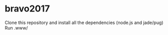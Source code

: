 # bravo2017

Clone this repository and install all the dependencies (node.js and jade/pug)
Run .www/
